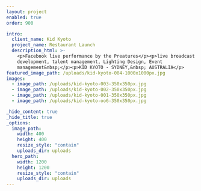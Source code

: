 ```yaml
---
layout: project
enabled: true
order: 900

intro:
  client_name: Kid Kyoto
  project_name: Restaurant Launch
  description_html: >-
    <p>Facebook live performance by the Preatures</p><p>live broadcast , concept
    development, talent management, Lighting Design, Event
    management&nbsp;</p><p>KID KYOTO - SYDNEY,&nbsp; AUSTRALIA</p>
featured_image_path: /uploads/kid-kyoto-004-1000x1000px.jpg
images:
  - image_path: /uploads/kid-kyoto-003-350x350px.jpg
  - image_path: /uploads/kid-kyoto-002-350x350px.jpg
  - image_path: /uploads/kid-kyoto-001-350x350px.jpg
  - image_path: /uploads/kid-kyoto-oo6-350x350px.jpg

_hide_content: true
_hide_title: true
_options:
  image_path:
    width: 400
    height: 400
    resize_style: "contain"
    uploads_dir: uploads
  hero_path:
    width: 1200
    height: 1200
    resize_style: "contain"
    uploads_dir: uploads
---
```


